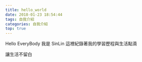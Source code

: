 ```yaml
---
title: hello_world
date: 2018-01-23 18:54:44
tags: 自我介紹
categories: 自我介紹
top: true
---
```



Hello EveryBody
我是 SinLin
這裡紀錄著我的學習歷程與生活點滴

讓生活不留白



